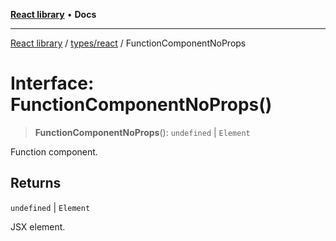 [**React library**](../../../index.md) • **Docs**

***

[React library](../../../modules.md) / [types/react](../index.md) / FunctionComponentNoProps

# Interface: FunctionComponentNoProps()

> **FunctionComponentNoProps**(): `undefined` \| `Element`

Function component.

## Returns

`undefined` \| `Element`

JSX element.
